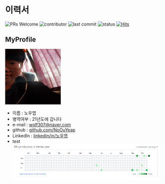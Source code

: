 # 이력서
![PRs Welcome](https://img.shields.io/badge/PRs-welcome-brightgreen.svg?style=flat-square)
![contributor](https://img.shields.io/github/contributors/NoOuYeap/MyProfile?style=square)
![last commit](https://img.shields.io/github/last-commit/NoOuYeap/MyProfile)
![status](https://img.shields.io/badge/status-student%20-brightgreen.svg)
[![Hits](https://hits.seeyoufarm.com/api/count/incr/badge.svg?url=https%3A%2F%2Fgithub.com%2FNoOuYeap%2FMyProfile%2Fblob%2Fmain%2FREADME.md&count_bg=%2379C83D&title_bg=%23555555&icon=&icon_color=%23E7E7E7&title=hits&edge_flat=false)](https://hits.seeyoufarm.com)
## MyProfile
<img src = "https://github.com/NoOuYeap/MyProfile/blob/main/image/KakaoTalk_20201024_184605644.jpg" width = 180 height = 180 ></img>      
- 이름 : 노우엽
- 병역여부 : 21년도에 갑니다
- e-mail : wolf307@naver.com
- github : [github.com/NoOuYeap](https://github.com/NoOuYeap)
- LinkedIn : [linkedin/in/노우엽](https://www.linkedin.com/in/%EC%9A%B0%EC%97%BD-%EB%85%B8-5936241ba/)
- test
![깃허브](https://github.com/NoOuYeap/MyProfile/blob/main/image/contributions.PNG)
